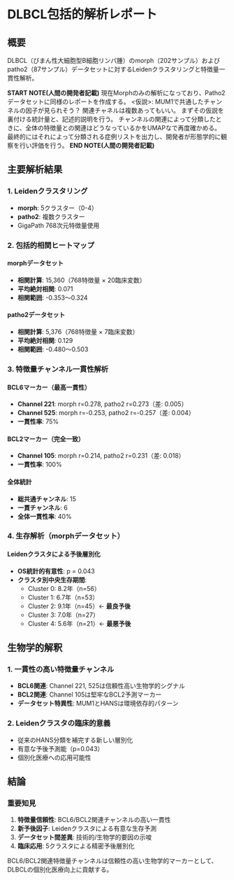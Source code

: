 # DLBCL包括的解析レポート

## 概要

DLBCL（びまん性大細胞型B細胞リンパ腫）のmorph（202サンプル）およびpatho2（87サンプル）データセットに対するLeidenクラスタリングと特徴量一貫性解析。

**START NOTE(人間の開発者記載)**
現在Morphのみの解析になっており、Patho2データセットに同様のレポートを作成する。
<仮説>: MUM1で共通したチャンネルの因子が見られそう？
関連チャネルは複数あってもいい。
まずその仮説を裏付ける統計量と、記述的説明を行う。
チャンネルの関連によって分類したときに、全体の特徴量との関連はどうなっているかをUMAPなで再度確かめる。
最終的にはそれによって分類される症例リストを出力し、開発者が形態学的に観察を行い評価を行う。
**END NOTE(人間の開発者記載)**


## 主要解析結果

### 1. Leidenクラスタリング
- **morph**: 5クラスター（0-4）
- **patho2**: 複数クラスター
- GigaPath 768次元特徴量使用

### 2. 包括的相関ヒートマップ

#### morphデータセット
- **相関計算**: 15,360（768特徴量 × 20臨床変数）
- **平均絶対相関**: 0.071
- **相関範囲**: -0.353〜0.324

#### patho2データセット
- **相関計算**: 5,376（768特徴量 × 7臨床変数）
- **平均絶対相関**: 0.129
- **相関範囲**: -0.480〜0.503

### 3. 特徴量チャンネル一貫性解析

#### BCL6マーカー（最高一貫性）
- **Channel 221**: morph r=0.278, patho2 r=0.273（差: 0.005）
- **Channel 525**: morph r=-0.253, patho2 r=-0.257（差: 0.004）
- **一貫性率**: 75%

#### BCL2マーカー（完全一致）
- **Channel 105**: morph r=0.214, patho2 r=0.231（差: 0.018）
- **一貫性率**: 100%

#### 全体統計
- **総共通チャンネル**: 15
- **一貫チャンネル**: 6
- **全体一貫性率**: 40%

### 4. 生存解析（morphデータセット）

#### Leidenクラスタによる予後層別化
- **OS統計的有意性**: p = 0.043
- **クラスタ別中央生存期間**:
  - Cluster 0: 8.2年（n=56）
  - Cluster 1: 6.7年（n=53）
  - Cluster 2: 9.1年（n=45）← **最良予後**
  - Cluster 3: 7.0年（n=27）
  - Cluster 4: 5.6年（n=21）← **最悪予後**

## 生物学的解釈

### 1. 一貫性の高い特徴量チャンネル
- **BCL6関連**: Channel 221, 525は信頼性高い生物学的シグナル
- **BCL2関連**: Channel 105は堅牢なBCL2予測マーカー
- **データセット特異性**: MUM1とHANSは環境依存的パターン

### 2. Leidenクラスタの臨床的意義
- 従来のHANS分類を補完する新しい層別化
- 有意な予後予測能（p=0.043）
- 個別化医療への応用可能性

## 結論

### 重要知見
1. **特徴量信頼性**: BCL6/BCL2関連チャンネルの高い一貫性
2. **新予後因子**: Leidenクラスタによる有意な生存予測
3. **データセット間差異**: 技術的/生物学的要因の示唆
4. **臨床応用**: 5クラスタによる精密予後層別化

BCL6/BCL2関連特徴量チャンネルは信頼性の高い生物学的マーカーとして、DLBCLの個別化医療向上に貢献する。
